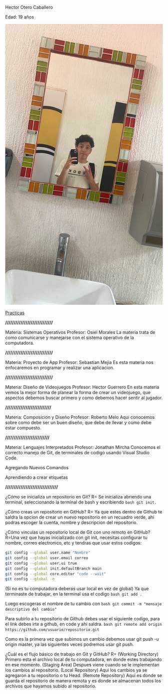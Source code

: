 Hector Otero Caballero 

Edad: 19 años

![Yo](YO.jpg)

[Practicas](Practica5.md)


**////////////////////////////**

Materia: Sistemas Operativos
Profesor: Osiel Morales
La materia trata de como comunicarse y manejarse con el sistema operativo de la computadora.

**////////////////////////////**

Materia: Proyecto de App
Profesor: Sebastian Mejia
Es esta materia nos enfocaremos en programar y realizar una aplicacion. 

**////////////////////////////**

Materia: Diseño de Videojuegos
Profesor: Hector Guerrero
En esta materia vemos la mejor forma de planear la forma de crear un videojuego, que aspectos debemos buscar primero y como debemos hacer sentir al jugador.

**///////////////////////////**

Materia: Composicion y Diseño
Profesor: Roberto Melo
Aqui conocemos sobre como debe ser un buen diseño, que debe de llevar y como debe estar compuesto.

**//////////////////////////**

Materia: Lenguajes Interpretados
Profesor: Jonathan Mircha
Conocemos el correcto manejo de Git, de terminales de codigo usando Visual Studio Code.


Agregando Nuevos Comandos 

Aprendiendo a crear etiquetas


**///////////////////////////////**

¿Cómo se inicializa un repositorio en Git?
R= Se inicializa abriendo una terminal, seleccionando la terminal de bash y escribiendo ```bash git init. ```

¿Cómo creas un repositorio en GitHub?
R= Ya que estes dentro de Github te saldra la opcion de crear un nuevo repositorio en un recuadro verde, ahi podras escoger la cuenta, nombre y descripcion del repositorio. 

¿Cómo vinculas un repositorio local de Git con uno remoto en GitHub?
R=Una vez que hayas inicializado con git init, necesitas configurar tu nombre, correo electronico, etc y tendras que usar estos codigos:
 ```bash
git config --global user.name "Nombre"
git config --global user.email correo
git config --global user.ui true
git config --global init.defaultBranch main
git config --global core.editor "code --wait"
git config --global -e
```
(Si no es tu computadora deberas usar local en vez de global)
Ya que terminaste de trabajar, en la terminal usa el codigo ```bash git add . ```

Luego escogeras el nombre de tu cambio con  ```bash git commit -m "mensaje descriptivo del cambio" ```

Para subirlo a tu repositorio de Github debes usar el siguiente codigo, para el link debes irte a github, en code y ahi saldra.
```bash git remote add origin https://github.com/usuario/repositorio.git  ``` 

Como es la primera vez que subimos un cambio debemos usar git push -u origin master, ya las siguientes veces podremos usar git push. 

¿Cuál es el flujo básico de trabajo en Git y GitHub?
R= (Working Directory) Primero esta el archivo local de tu computadora, en donde estes trabajando en ese momento. 
(Staging Area) Despues viene cuando se le implementan los cambios al repositorio.
(Local Repository) Aqui los cambios ya se agregaron a tu repositorio o tu Head.
(Remote Repository) Aqui es donde se guarda el repositorio de manera remota y es donde se almacenan todos los archivos que hayamos subido al repositorio.   